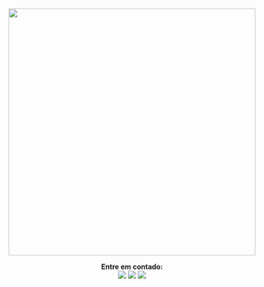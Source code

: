 ### 
<div>
<p align="left">
</p>
<p align="center"> 
  <img src="https://i.pinimg.com/originals/a5/c4/5b/a5c45bed9a370ae41bf601abe8aaefba.png" width="500">
</p>
<p align="center">
  <strong>Entre em contado:</strong> 
  <br>
  <a href="https://www.facebook.com/euller.tavares/"><img src="https://img.shields.io/badge/Facebook-1877F2?style=for-the-badge&logo=facebook&logoColor=white"></a>
  <a href="https://www.linkedin.com/in/euller-t-dos-santos-696b771a0/"><img src="https://img.shields.io/badge/LinkedIn-0077B5?style=for-the-badge&logo=linkedin&logoColor=white"></a>
  <a href="https://mail.google.com/mail/u/0/#inbox?compose=GTvVlcSGLCGVTXbxfpscqtVLCKVCvgkdVdKvmHkJwmvWjHFxBXrzPQkChXHSZJPSjbhvWBbRZxWJB"><img src="https://img.shields.io/badge/Gmail-D14836?style=for-the-badge&logo=gmail&logoColor=white"></a>
</p>
</div>
